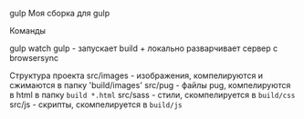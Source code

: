 gulp
Моя сборка для gulp

Команды

gulp watch
gulp - запускает build + локально разварчивает сервер с browsersync

Структура проекта
src/images - изображения, компелируются и сжимаются в папку 'build/images'
src/pug - файлы pug, компелируются в html в папку `build *.html`
src/sass - стили, скомпелируется в `build/css`
src/js - скрипты, скомпелируется в `build/js`